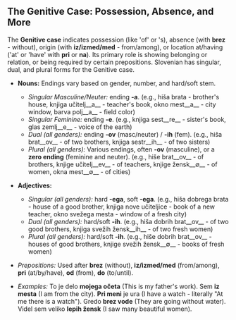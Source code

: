 ## The Genitive Case: Possession, Absence, and More

The __Genitive case__ indicates possession (like 'of' or 's), absence (with __brez__ - without), origin (with __iz/izmed/med__ - from/among), or location at/having ('at' or 'have' with __pri__ or __na__). Its primary role is showing belonging or relation, or being required by certain prepositions. Slovenian has singular, dual, and plural forms for the Genitive case.

*   __Nouns:__ Endings vary based on gender, number, and hard/soft stem.
    
    *   _Singular Masculine/Neuter:_ ending __-a__. (e.g., hiša brata - brother's house, knjiga učitelj__a__ - teacher's book, okno mest__a__ - city window, barva polj__a__ - field color)
    *   _Singular Feminine:_ ending __-e__. (e.g., knjiga sest__re__ - sister's book, glas zemlj__e__ - voice of the earth)
    *   _Dual (all genders):_ ending __-ov__ (masc/neuter) / __-ih__ (fem). (e.g., hiša brat__ov__ - of two brothers, knjiga sestr__ih__ - of two sisters)
    *   _Plural (all genders):_ Various endings, often __-ov__ (masculine), or a __zero ending__ (feminine and neuter). (e.g., hiše brat__ov__ - of brothers, knjige učitelj__ev__ - of teachers, knjige žensk__∅__ - of women, okna mest__∅__ - of cities)
    
    
    
*   __Adjectives:__
    
    *   _Singular (all genders):_ hard __-ega__, soft __-ega__. (e.g., hiša dobrega brata - house of a good brother, knjiga nove učiteljice - book of a new teacher, okno svežega mesta - window of a fresh city)
    *   _Dual (all genders):_ hard/soft __-ih__. (e.g., hiša dobrih brat__ov__ - of two good brothers, knjiga svežih žensk__ih__ - of two fresh women)
    *   _Plural (all genders):_ hard/soft __-ih__. (e.g., hiše dobrih brat__ov__ - houses of good brothers, knjige svežih žensk__∅__ - books of fresh women)
    
    
    
*   _Prepositions:_ Used after __brez__ (without), __iz/izmed/med__ (from/among), __pri__ (at/by/have), __od__ (from), __do__ (to/until).
*   _Examples:_ To je delo __mojega očeta__ (This is my father's work). Sem __iz mesta__ (I am from the city). __Pri meni__ je ura (I have a watch - literally "At me there is a watch"). Gredo __brez vode__ (They are going without water). Videl sem veliko __lepih žensk__ (I saw many beautiful women).